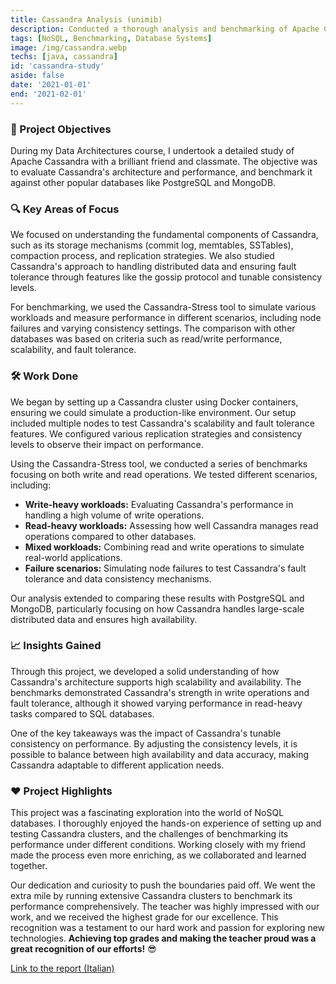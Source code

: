 ```yaml
---
title: Cassandra Analysis (unimib)
description: Conducted a thorough analysis and benchmarking of Apache Cassandra, comparing its performance with other database technologies.
tags: [NoSQL, Benchmarking, Database Systems]
image: /img/cassandra.webp
techs: [java, cassandra]
id: 'cassandra-study'
aside: false
date: '2021-01-01'
end: '2021-02-01'
---
```


### 🎯 Project Objectives
During my Data Architectures course, I undertook a detailed study of Apache Cassandra with a brilliant friend and classmate. The objective was to evaluate Cassandra's architecture and performance, and benchmark it against other popular databases like PostgreSQL and MongoDB.

### 🔍 Key Areas of Focus
We focused on understanding the fundamental components of Cassandra, such as its storage mechanisms (commit log, memtables, SSTables), compaction process, and replication strategies. We also studied Cassandra's approach to handling distributed data and ensuring fault tolerance through features like the gossip protocol and tunable consistency levels.

For benchmarking, we used the Cassandra-Stress tool to simulate various workloads and measure performance in different scenarios, including node failures and varying consistency settings. The comparison with other databases was based on criteria such as read/write performance, scalability, and fault tolerance.

### 🛠️ Work Done
We began by setting up a Cassandra cluster using Docker containers, ensuring we could simulate a production-like environment. Our setup included multiple nodes to test Cassandra's scalability and fault tolerance features. We configured various replication strategies and consistency levels to observe their impact on performance.

Using the Cassandra-Stress tool, we conducted a series of benchmarks focusing on both write and read operations. We tested different scenarios, including:

- **Write-heavy workloads:** Evaluating Cassandra's performance in handling a high volume of write operations.
- **Read-heavy workloads:** Assessing how well Cassandra manages read operations compared to other databases.
- **Mixed workloads:** Combining read and write operations to simulate real-world applications.
- **Failure scenarios:** Simulating node failures to test Cassandra's fault tolerance and data consistency mechanisms.

Our analysis extended to comparing these results with PostgreSQL and MongoDB, particularly focusing on how Cassandra handles large-scale distributed data and ensures high availability.

### 📈 Insights Gained
Through this project, we developed a solid understanding of how Cassandra's architecture supports high scalability and availability. The benchmarks demonstrated Cassandra's strength in write operations and fault tolerance, although it showed varying performance in read-heavy tasks compared to SQL databases.

One of the key takeaways was the impact of Cassandra's tunable consistency on performance. By adjusting the consistency levels, it is possible to balance between high availability and data accuracy, making Cassandra adaptable to different application needs.

### ❤️ Project Highlights
This project was a fascinating exploration into the world of NoSQL databases. I thoroughly enjoyed the hands-on experience of setting up and testing Cassandra clusters, and the challenges of benchmarking its performance under different conditions. Working closely with my friend made the process even more enriching, as we collaborated and learned together.

Our dedication and curiosity to push the boundaries paid off. We went the extra mile by running extensive Cassandra clusters to benchmark its performance comprehensively. The teacher was highly impressed with our work, and we received the highest grade for our excellence. This recognition was a testament to our hard work and passion for exploring new technologies. **Achieving top grades and making the teacher proud was a great recognition of our efforts!** 😎

[Link to the report (Italian)](https://github.com/Gianlo98/press-portfolio/blob/main/public/doc/unimib-cassandra.pdf)
